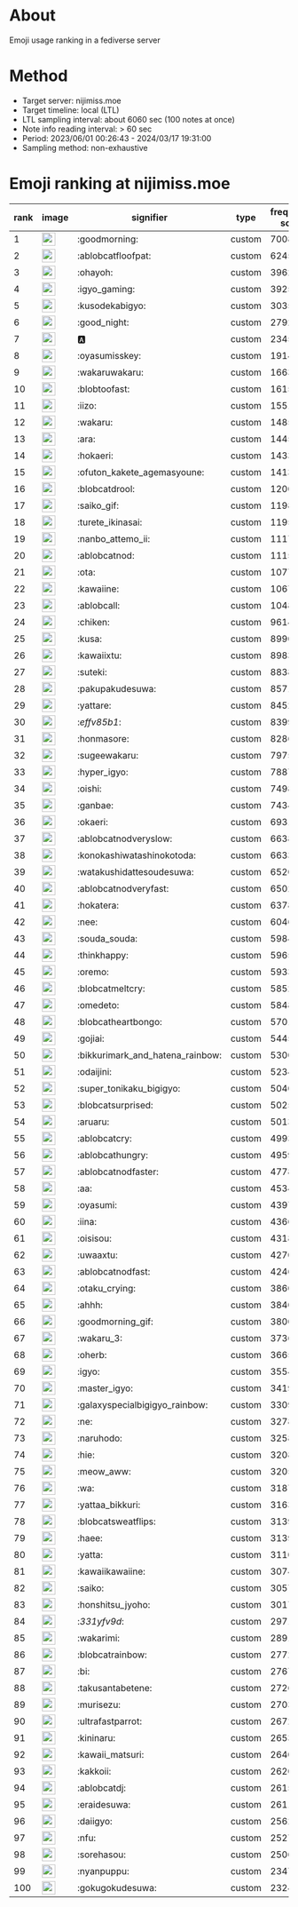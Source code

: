 # About
Emoji usage ranking in a fediverse server

# Method
- Target server: nijimiss.moe
- Target timeline: local (LTL)
- LTL sampling interval: about 6060 sec (100 notes at once)
- Note info reading interval: > 60 sec
- Period: 2023/06/01 00:26:43 - 2024/03/17 19:31:00 
- Sampling method: non-exhaustive

# Emoji ranking at nijimiss.moe

|rank|image|signifier|type|frequency score|
|----|----|----|----|----|
|1|<img height="24" src="https://nijimiss.moe/emoji/goodmorning.webp">|:goodmorning:|custom|70080|
|2|<img height="24" src="https://nijimiss.moe/emoji/ablobcatfloofpat.webp">|:ablobcatfloofpat:|custom|62458|
|3|<img height="24" src="https://nijimiss.moe/emoji/ohayoh.webp">|:ohayoh:|custom|39627|
|4|<img height="24" src="https://nijimiss.moe/emoji/igyo_gaming.webp">|:igyo_gaming:|custom|39254|
|5|<img height="24" src="https://nijimiss.moe/emoji/kusodekabigyo.webp">|:kusodekabigyo:|custom|30358|
|6|<img height="24" src="https://nijimiss.moe/emoji/good_night.webp">|:good_night:|custom|27922|
|7|<img height="24" src="https://nijimiss.moe/emoji/a.webp">|:a:|custom|23452|
|8|<img height="24" src="https://nijimiss.moe/emoji/oyasumisskey.webp">|:oyasumisskey:|custom|19144|
|9|<img height="24" src="https://nijimiss.moe/emoji/wakaruwakaru.webp">|:wakaruwakaru:|custom|16638|
|10|<img height="24" src="https://nijimiss.moe/emoji/blobtoofast.webp">|:blobtoofast:|custom|16158|
|11|<img height="24" src="https://nijimiss.moe/emoji/iizo.webp">|:iizo:|custom|15517|
|12|<img height="24" src="https://nijimiss.moe/emoji/wakaru.webp">|:wakaru:|custom|14851|
|13|<img height="24" src="https://nijimiss.moe/emoji/ara.webp">|:ara:|custom|14452|
|14|<img height="24" src="https://nijimiss.moe/emoji/hokaeri.webp">|:hokaeri:|custom|14337|
|15|<img height="24" src="https://nijimiss.moe/emoji/ofuton_kakete_agemasyoune.webp">|:ofuton_kakete_agemasyoune:|custom|14136|
|16|<img height="24" src="https://nijimiss.moe/emoji/blobcatdrool.webp">|:blobcatdrool:|custom|12008|
|17|<img height="24" src="https://nijimiss.moe/emoji/saiko_gif.webp">|:saiko_gif:|custom|11985|
|18|<img height="24" src="https://nijimiss.moe/emoji/turete_ikinasai.webp">|:turete_ikinasai:|custom|11950|
|19|<img height="24" src="https://nijimiss.moe/emoji/nanbo_attemo_ii.webp">|:nanbo_attemo_ii:|custom|11174|
|20|<img height="24" src="https://nijimiss.moe/emoji/ablobcatnod.webp">|:ablobcatnod:|custom|11158|
|21|<img height="24" src="https://nijimiss.moe/emoji/ota.webp">|:ota:|custom|10773|
|22|<img height="24" src="https://nijimiss.moe/emoji/kawaiine.webp">|:kawaiine:|custom|10670|
|23|<img height="24" src="https://nijimiss.moe/emoji/ablobcall.webp">|:ablobcall:|custom|10487|
|24|<img height="24" src="https://nijimiss.moe/emoji/chiken.webp">|:chiken:|custom|9614|
|25|<img height="24" src="https://nijimiss.moe/emoji/kusa.webp">|:kusa:|custom|8990|
|26|<img height="24" src="https://nijimiss.moe/emoji/kawaiixtu.webp">|:kawaiixtu:|custom|8983|
|27|<img height="24" src="https://nijimiss.moe/emoji/suteki.webp">|:suteki:|custom|8838|
|28|<img height="24" src="https://nijimiss.moe/emoji/pakupakudesuwa.webp">|:pakupakudesuwa:|custom|8571|
|29|<img height="24" src="https://nijimiss.moe/emoji/yattare.webp">|:yattare:|custom|8452|
|30|<img height="24" src="https://nijimiss.moe/emoji/_effv85b1_.webp">|:_effv85b1_:|custom|8399|
|31|<img height="24" src="https://nijimiss.moe/emoji/honmasore.webp">|:honmasore:|custom|8286|
|32|<img height="24" src="https://nijimiss.moe/emoji/sugeewakaru.webp">|:sugeewakaru:|custom|7975|
|33|<img height="24" src="https://nijimiss.moe/emoji/hyper_igyo.webp">|:hyper_igyo:|custom|7887|
|34|<img height="24" src="https://nijimiss.moe/emoji/oishi.webp">|:oishi:|custom|7498|
|35|<img height="24" src="https://nijimiss.moe/emoji/ganbae.webp">|:ganbae:|custom|7434|
|36|<img height="24" src="https://nijimiss.moe/emoji/okaeri.webp">|:okaeri:|custom|6931|
|37|<img height="24" src="https://nijimiss.moe/emoji/ablobcatnodveryslow.webp">|:ablobcatnodveryslow:|custom|6638|
|38|<img height="24" src="https://nijimiss.moe/emoji/konokashiwatashinokotoda.webp">|:konokashiwatashinokotoda:|custom|6633|
|39|<img height="24" src="https://nijimiss.moe/emoji/watakushidattesoudesuwa.webp">|:watakushidattesoudesuwa:|custom|6520|
|40|<img height="24" src="https://nijimiss.moe/emoji/ablobcatnodveryfast.webp">|:ablobcatnodveryfast:|custom|6502|
|41|<img height="24" src="https://nijimiss.moe/emoji/hokatera.webp">|:hokatera:|custom|6378|
|42|<img height="24" src="https://nijimiss.moe/emoji/nee.webp">|:nee:|custom|6046|
|43|<img height="24" src="https://nijimiss.moe/emoji/souda_souda.webp">|:souda_souda:|custom|5984|
|44|<img height="24" src="https://nijimiss.moe/emoji/thinkhappy.webp">|:thinkhappy:|custom|5965|
|45|<img height="24" src="https://nijimiss.moe/emoji/oremo.webp">|:oremo:|custom|5933|
|46|<img height="24" src="https://nijimiss.moe/emoji/blobcatmeltcry.webp">|:blobcatmeltcry:|custom|5852|
|47|<img height="24" src="https://nijimiss.moe/emoji/omedeto.webp">|:omedeto:|custom|5848|
|48|<img height="24" src="https://nijimiss.moe/emoji/blobcatheartbongo.webp">|:blobcatheartbongo:|custom|5701|
|49|<img height="24" src="https://nijimiss.moe/emoji/gojiai.webp">|:gojiai:|custom|5445|
|50|<img height="24" src="https://nijimiss.moe/emoji/bikkurimark_and_hatena_rainbow.webp">|:bikkurimark_and_hatena_rainbow:|custom|5300|
|51|<img height="24" src="https://nijimiss.moe/emoji/odaijini.webp">|:odaijini:|custom|5234|
|52|<img height="24" src="https://nijimiss.moe/emoji/super_tonikaku_bigigyo.webp">|:super_tonikaku_bigigyo:|custom|5040|
|53|<img height="24" src="https://nijimiss.moe/emoji/blobcatsurprised.webp">|:blobcatsurprised:|custom|5025|
|54|<img height="24" src="https://nijimiss.moe/emoji/aruaru.webp">|:aruaru:|custom|5013|
|55|<img height="24" src="https://nijimiss.moe/emoji/ablobcatcry.webp">|:ablobcatcry:|custom|4993|
|56|<img height="24" src="https://nijimiss.moe/emoji/ablobcathungry.webp">|:ablobcathungry:|custom|4959|
|57|<img height="24" src="https://nijimiss.moe/emoji/ablobcatnodfaster.webp">|:ablobcatnodfaster:|custom|4778|
|58|<img height="24" src="https://nijimiss.moe/emoji/aa.webp">|:aa:|custom|4534|
|59|<img height="24" src="https://nijimiss.moe/emoji/oyasumi.webp">|:oyasumi:|custom|4397|
|60|<img height="24" src="https://nijimiss.moe/emoji/iina.webp">|:iina:|custom|4366|
|61|<img height="24" src="https://nijimiss.moe/emoji/oisisou.webp">|:oisisou:|custom|4318|
|62|<img height="24" src="https://nijimiss.moe/emoji/uwaaxtu.webp">|:uwaaxtu:|custom|4270|
|63|<img height="24" src="https://nijimiss.moe/emoji/ablobcatnodfast.webp">|:ablobcatnodfast:|custom|4246|
|64|<img height="24" src="https://nijimiss.moe/emoji/otaku_crying.webp">|:otaku_crying:|custom|3860|
|65|<img height="24" src="https://nijimiss.moe/emoji/ahhh.webp">|:ahhh:|custom|3840|
|66|<img height="24" src="https://nijimiss.moe/emoji/goodmorning_gif.webp">|:goodmorning_gif:|custom|3800|
|67|<img height="24" src="https://nijimiss.moe/emoji/wakaru_3.webp">|:wakaru_3:|custom|3736|
|68|<img height="24" src="https://nijimiss.moe/emoji/oherb.webp">|:oherb:|custom|3665|
|69|<img height="24" src="https://nijimiss.moe/emoji/igyo.webp">|:igyo:|custom|3554|
|70|<img height="24" src="https://nijimiss.moe/emoji/master_igyo.webp">|:master_igyo:|custom|3419|
|71|<img height="24" src="https://nijimiss.moe/emoji/galaxyspecialbigigyo_rainbow.webp">|:galaxyspecialbigigyo_rainbow:|custom|3309|
|72|<img height="24" src="https://nijimiss.moe/emoji/ne.webp">|:ne:|custom|3278|
|73|<img height="24" src="https://nijimiss.moe/emoji/naruhodo.webp">|:naruhodo:|custom|3258|
|74|<img height="24" src="https://nijimiss.moe/emoji/hie.webp">|:hie:|custom|3208|
|75|<img height="24" src="https://nijimiss.moe/emoji/meow_aww.webp">|:meow_aww:|custom|3205|
|76|<img height="24" src="https://nijimiss.moe/emoji/wa.webp">|:wa:|custom|3187|
|77|<img height="24" src="https://nijimiss.moe/emoji/yattaa_bikkuri.webp">|:yattaa_bikkuri:|custom|3163|
|78|<img height="24" src="https://nijimiss.moe/emoji/blobcatsweatflips.webp">|:blobcatsweatflips:|custom|3139|
|79|<img height="24" src="https://nijimiss.moe/emoji/haee.webp">|:haee:|custom|3139|
|80|<img height="24" src="https://nijimiss.moe/emoji/yatta.webp">|:yatta:|custom|3110|
|81|<img height="24" src="https://nijimiss.moe/emoji/kawaiikawaiine.webp">|:kawaiikawaiine:|custom|3074|
|82|<img height="24" src="https://nijimiss.moe/emoji/saiko.webp">|:saiko:|custom|3057|
|83|<img height="24" src="https://nijimiss.moe/emoji/honshitsu_jyoho.webp">|:honshitsu_jyoho:|custom|3017|
|84|<img height="24" src="https://nijimiss.moe/emoji/_331yfv9d_.webp">|:_331yfv9d_:|custom|2971|
|85|<img height="24" src="https://nijimiss.moe/emoji/wakarimi.webp">|:wakarimi:|custom|2891|
|86|<img height="24" src="https://nijimiss.moe/emoji/blobcatrainbow.webp">|:blobcatrainbow:|custom|2772|
|87|<img height="24" src="https://nijimiss.moe/emoji/bi.webp">|:bi:|custom|2767|
|88|<img height="24" src="https://nijimiss.moe/emoji/takusantabetene.webp">|:takusantabetene:|custom|2726|
|89|<img height="24" src="https://nijimiss.moe/emoji/murisezu.webp">|:murisezu:|custom|2703|
|90|<img height="24" src="https://nijimiss.moe/emoji/ultrafastparrot.webp">|:ultrafastparrot:|custom|2672|
|91|<img height="24" src="https://nijimiss.moe/emoji/kininaru.webp">|:kininaru:|custom|2653|
|92|<img height="24" src="https://nijimiss.moe/emoji/kawaii_matsuri.webp">|:kawaii_matsuri:|custom|2640|
|93|<img height="24" src="https://nijimiss.moe/emoji/kakkoii.webp">|:kakkoii:|custom|2620|
|94|<img height="24" src="https://nijimiss.moe/emoji/ablobcatdj.webp">|:ablobcatdj:|custom|2615|
|95|<img height="24" src="https://nijimiss.moe/emoji/eraidesuwa.webp">|:eraidesuwa:|custom|2611|
|96|<img height="24" src="https://nijimiss.moe/emoji/daiigyo.webp">|:daiigyo:|custom|2562|
|97|<img height="24" src="https://nijimiss.moe/emoji/nfu.webp">|:nfu:|custom|2527|
|98|<img height="24" src="https://nijimiss.moe/emoji/sorehasou.webp">|:sorehasou:|custom|2506|
|99|<img height="24" src="https://nijimiss.moe/emoji/nyanpuppu.webp">|:nyanpuppu:|custom|2347|
|100|<img height="24" src="https://nijimiss.moe/emoji/gokugokudesuwa.webp">|:gokugokudesuwa:|custom|2324|
